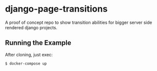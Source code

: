 # django-page-transitions

A proof of concept repo to show transition abilities for bigger server side rendered django projects.

## Running the Example

After cloning, just exec:

```
$ docker-compose up
```